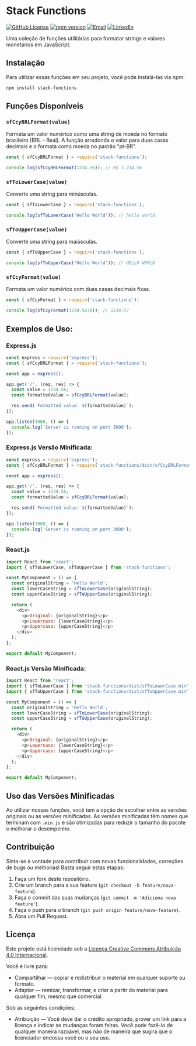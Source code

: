 # Stack Functions

[![GitHub License](https://img.shields.io/github/license/otaciobarbosa/stack-functions)](LICENSE)
[![npm version](https://img.shields.io/npm/v/stack-functions)](https://www.npmjs.com/package/stack-functions)
[![Email](https://img.shields.io/badge/Email-contato%40otaciobarbosa.com.br-blue)](mailto:contato@otaciobarbosa.com.br)
[![LinkedIn](https://img.shields.io/badge/LinkedIn-ot%C3%A1ciobarbosa-blue)](https://www.linkedin.com/in/ot%C3%A1ciobarbosa/)


Uma coleção de funções utilitárias para formatar strings e valores monetários em JavaScript.

## Instalação

Para utilizar essas funções em seu projeto, você pode instalá-las via npm:

```bash
npm install stack-functions
```

## Funções Disponíveis

### `sfCcyBRLFormat(value)`

Formata um valor numérico como uma string de moeda no formato brasileiro (BRL - Real). A função arredonda o valor para duas casas decimais e o formata como moeda no padrão "pt-BR".

```javascript
const { sfCcyBRLFormat } = require('stack-functions');

console.log(sfCcyBRLFormat(1234.56)); // R$ 1.234,56
```

### `sfToLowerCase(value)`

Converte uma string para minúsculas.

```javascript
const { sfToLowerCase } = require('stack-functions');

console.log(sfToLowerCase('Hello World')); // hello world
```

### `sfToUpperCase(value)`

Converte uma string para maiúsculas.

```javascript
const { sfToUpperCase } = require('stack-functions');

console.log(sfToUpperCase('Hello World')); // HELLO WORLD
```

### `sfCcyFormat(value)`

Formata um valor numérico com duas casas decimais fixas.

```javascript
const { sfCcyFormat } = require('stack-functions');

console.log(sfCcyFormat(1234.5678)); // 1234.57
```

## Exemplos de Uso:

### Express.js

```javascript
const express = require('express');
const { sfCcyBRLFormat } = require('stack-functions');

const app = express();

app.get('/', (req, res) => {
  const value = 1234.56;
  const formattedValue = sfCcyBRLFormat(value);

  res.send(`Formatted value: ${formattedValue}`);
});

app.listen(3000, () => {
  console.log('Server is running on port 3000');
});
```

### Express.js Versão Minificada:

```javascript
const express = require('express');
const { sfCcyBRLFormat } = require('stack-functions/dist/sfCcyBRLFormat.min');

const app = express();

app.get('/', (req, res) => {
  const value = 1234.56;
  const formattedValue = sfCcyBRLFormat(value);

  res.send(`Formatted value: ${formattedValue}`);
});

app.listen(3000, () => {
  console.log('Server is running on port 3000');
});
```

### React.js

```javascript
import React from 'react';
import { sfToLowerCase, sfToUpperCase } from 'stack-functions';

const MyComponent = () => {
  const originalString = 'Hello World';
  const lowerCaseString = sfToLowerCase(originalString);
  const upperCaseString = sfToUpperCase(originalString);

  return (
    <div>
      <p>Original: {originalString}</p>
      <p>Lowercase: {lowerCaseString}</p>
      <p>Uppercase: {upperCaseString}</p>
    </div>
  );
};

export default MyComponent;
```

### React.js Versão Minificada:

```javascript
import React from 'react';
import { sfToLowerCase } from 'stack-functions/dist/sfToLowerCase.min';
import { sfToUpperCase } from 'stack-functions/dist/sfToUpperCase.min';

const MyComponent = () => {
  const originalString = 'Hello World';
  const lowerCaseString = sfToLowerCase(originalString);
  const upperCaseString = sfToUpperCase(originalString);

  return (
    <div>
      <p>Original: {originalString}</p>
      <p>Lowercase: {lowerCaseString}</p>
      <p>Uppercase: {upperCaseString}</p>
    </div>
  );
};

export default MyComponent;
```

## Uso das Versões Minificadas

Ao utilizar nossas funções, você tem a opção de escolher entre as versões originais ou as versões minificadas. As versões minificadas têm nomes que terminam com `.min.js` e são otimizadas para reduzir o tamanho do pacote e melhorar o desempenho.


## Contribuição

Sinta-se à vontade para contribuir com novas funcionalidades, correções de bugs ou melhorias! Basta seguir estas etapas:

1. Faça um fork deste repositório.
2. Crie um branch para a sua feature (`git checkout -b feature/nova-feature`).
3. Faça o commit das suas mudanças (`git commit -m 'Adiciona nova feature'`).
4. Faça o push para o branch (`git push origin feature/nova-feature`).
5. Abra um Pull Request.

## Licença

Este projeto está licenciado sob a [Licença Creative Commons Atribuição 4.0 Internacional](http://creativecommons.org/licenses/by/4.0/).

Você é livre para:

- Compartilhar — copiar e redistribuir o material em qualquer suporte ou formato.
- Adaptar — remixar, transformar, e criar a partir do material para qualquer fim, mesmo que comercial.

Sob as seguintes condições:

- Atribuição — Você deve dar o crédito apropriado, prover um link para a licença e indicar se mudanças foram feitas. Você pode fazê-lo de qualquer maneira razoável, mas não de maneira que sugira que o licenciador endossa você ou o seu uso.